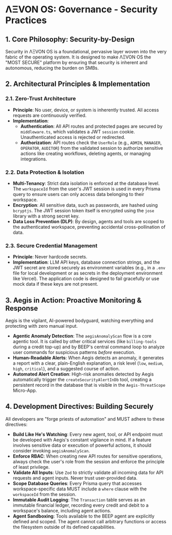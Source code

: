 
# ΛΞVON OS: Governance - Security Practices

## 1. Core Philosophy: Security-by-Design

Security in ΛΞVON OS is a foundational, pervasive layer woven into the very fabric of the operating system. It is designed to make ΛΞVON OS the "MOST SECURE" platform by ensuring that security is inherent and autonomous, reducing the burden on SMBs.

## 2. Architectural Principles & Implementation

### 2.1. Zero-Trust Architecture

-   **Principle**: No user, device, or system is inherently trusted. All access requests are continuously verified.
-   **Implementation**:
    -   **Authentication**: All API routes and protected pages are secured by `middleware.ts`, which validates a JWT `session` cookie. Unauthenticated access is rejected or redirected.
    -   **Authorization**: API routes check the `UserRole` (e.g., `ADMIN`, `MANAGER`, `OPERATOR`, `AUDITOR`) from the validated session to authorize sensitive actions like creating workflows, deleting agents, or managing integrations.

### 2.2. Data Protection & Isolation

-   **Multi-Tenancy**: Strict data isolation is enforced at the database level. The `workspaceId` from the user's JWT session is used in every Prisma query to ensure users can only access data belonging to their workspace.
-   **Encryption**: All sensitive data, such as passwords, are hashed using `bcryptjs`. The JWT session token itself is encrypted using the `jose` library with a strong secret key.
-   **Data Loss Prevention (DLP)**: By design, agents and tools are scoped to the authenticated workspace, preventing accidental cross-pollination of data.

### 2.3. Secure Credential Management

-   **Principle**: Never hardcode secrets.
-   **Implementation**: LLM API keys, database connection strings, and the JWT secret are stored securely as environment variables (e.g., in a `.env` file for local development or as secrets in the deployment environment like Vercel). The application code is designed to fail gracefully or use mock data if these keys are not present.

## 3. Aegis in Action: Proactive Monitoring & Response

Aegis is the vigilant, AI-powered bodyguard, watching everything and protecting with zero manual input.

-   **Agentic Anomaly Detection**: The `aegisAnomalyScan` flow is a core agentic tool. It is called by other critical services (like `billing-tools` during a credit top-up) and by BEEP's central command loop to analyze user commands for suspicious patterns *before* execution.
-   **Human-Readable Alerts**: When Aegis detects an anomaly, it generates a report with a clear, plain-English explanation, a risk level (`low`, `medium`, `high`, `critical`), and a suggested course of action.
-   **Automated Alert Creation**: High-risk anomalies detected by Aegis automatically trigger the `createSecurityAlertInDb` tool, creating a persistent record in the database that is visible in the `Aegis-ThreatScope` Micro-App.

## 4. Development Directives: Building Securely

All developers are "forge priests of automation" and MUST adhere to these directives:

-   **Build Like He's Watching**: Every new agent, tool, or API endpoint must be developed with Aegis's constant vigilance in mind. If a feature involves sensitive data or execution of powerful actions, it should consider invoking `aegisAnomalyScan`.
-   **Enforce RBAC**: When creating new API routes for sensitive operations, always check the user's role from the session and enforce the principle of least privilege.
-   **Validate All Inputs**: Use `Zod` to strictly validate all incoming data for API requests and agent inputs. Never trust user-provided data.
-   **Scope Database Queries**: Every Prisma query that accesses workspace-specific data MUST include a `where` clause with the `workspaceId` from the session.
-   **Immutable Audit Logging**: The `Transaction` table serves as an immutable financial ledger, recording every credit and debit to a workspace's balance, including agent actions.
-   **Agent Sandboxing**: Tools available to the BEEP agent are explicitly defined and scoped. The agent cannot call arbitrary functions or access the filesystem outside of its defined capabilities.
